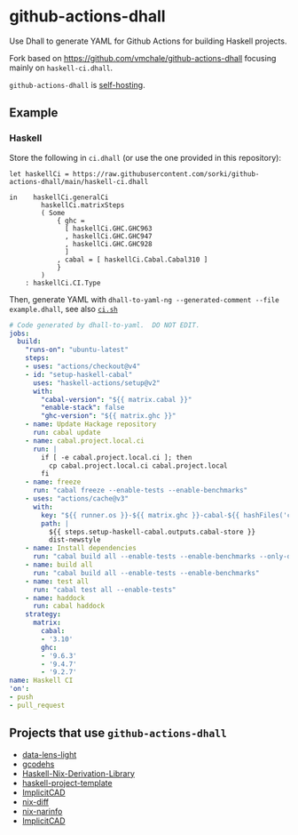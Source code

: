 # github-actions-dhall

Use Dhall to generate YAML for Github Actions for building Haskell projects.

Fork based on https://github.com/vmchale/github-actions-dhall focusing
mainly on `haskell-ci.dhall`.


`github-actions-dhall` is
[self-hosting](https://github.com/sorki/github-actions-dhall/blob/main/self-ci.dhall).

## Example

### Haskell

Store the following in `ci.dhall` (or use the one provided in this repository):

```dhall
let haskellCi = https://raw.githubusercontent.com/sorki/github-actions-dhall/main/haskell-ci.dhall

in    haskellCi.generalCi
        haskellCi.matrixSteps
        ( Some
            { ghc =
              [ haskellCi.GHC.GHC963
              , haskellCi.GHC.GHC947
              , haskellCi.GHC.GHC928
              ]
            , cabal = [ haskellCi.Cabal.Cabal310 ]
            }
        )
    : haskellCi.CI.Type
```

Then, generate YAML with `dhall-to-yaml-ng --generated-comment --file example.dhall`, see also [`ci.sh`](./ci.sh)

```yaml
# Code generated by dhall-to-yaml.  DO NOT EDIT.
jobs:
  build:
    "runs-on": "ubuntu-latest"
    steps:
    - uses: "actions/checkout@v4"
    - id: "setup-haskell-cabal"
      uses: "haskell-actions/setup@v2"
      with:
        "cabal-version": "${{ matrix.cabal }}"
        "enable-stack": false
        "ghc-version": "${{ matrix.ghc }}"
    - name: Update Hackage repository
      run: cabal update
    - name: cabal.project.local.ci
      run: |
        if [ -e cabal.project.local.ci ]; then
          cp cabal.project.local.ci cabal.project.local
        fi
    - name: freeze
      run: "cabal freeze --enable-tests --enable-benchmarks"
    - uses: "actions/cache@v3"
      with:
        key: "${{ runner.os }}-${{ matrix.ghc }}-cabal-${{ hashFiles('cabal.project.freeze') }}"
        path: |
          ${{ steps.setup-haskell-cabal.outputs.cabal-store }}
          dist-newstyle
    - name: Install dependencies
      run: "cabal build all --enable-tests --enable-benchmarks --only-dependencies"
    - name: build all
      run: "cabal build all --enable-tests --enable-benchmarks"
    - name: test all
      run: "cabal test all --enable-tests"
    - name: haddock
      run: cabal haddock
    strategy:
      matrix:
        cabal:
        - '3.10'
        ghc:
        - '9.6.3'
        - '9.4.7'
        - '9.2.7'
name: Haskell CI
'on':
- push
- pull_request
```

## Projects that use `github-actions-dhall`

* [data-lens-light](https://github.com/UnkindPartition/data-lens-light)
* [gcodehs](https://github.com/distrap/gcodehs/)
* [Haskell-Nix-Derivation-Library](https://github.com/Gabriella439/Haskell-Nix-Derivation-Library/)
* [haskell-project-template](https://github.com/sorki/haskell-project-template/)
* [ImplicitCAD](https://github.com/Haskell-Things/ImplicitCAD)
* [nix-diff](https://github.com/Gabriella439/nix-diff)
* [nix-narinfo](https://github.com/sorki/nix-narinfo/)
* [ImplicitCAD](https://github.com/Haskell-Things/ImplicitCAD)
